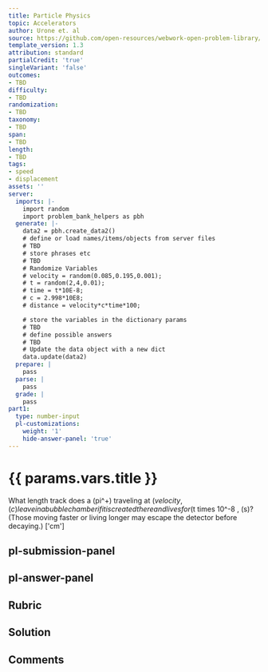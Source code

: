 ```yaml
---
title: Particle Physics
topic: Accelerators
author: Urone et. al
source: https://github.com/open-resources/webwork-open-problem-library/tree/master/Contrib/BrockPhysics/College_Physics_Urone/33.Particle_Physics/33-03.Accelerators/NU_U17-33-03-003.pg
template_version: 1.3
attribution: standard
partialCredit: 'true'
singleVariant: 'false'
outcomes:
- TBD
difficulty:
- TBD
randomization:
- TBD
taxonomy:
- TBD
span:
- TBD
length:
- TBD
tags:
- speed
- displacement
assets: ''
server:
  imports: |-
    import random
    import problem_bank_helpers as pbh
  generate: |-
    data2 = pbh.create_data2()
    # define or load names/items/objects from server files
    # TBD
    # store phrases etc
    # TBD
    # Randomize Variables
    # velocity = random(0.085,0.195,0.001);
    # t = random(2,4,0.01);
    # time = t*10E-8;
    # c = 2.998*10E8;
    # distance = velocity*c*time*100;

    # store the variables in the dictionary params
    # TBD
    # define possible answers
    # TBD
    # Update the data object with a new dict
    data.update(data2)
  prepare: |
    pass
  parse: |
    pass
  grade: |
    pass
part1:
  type: number-input
  pl-customizations:
    weight: '1'
    hide-answer-panel: 'true'
---
```


# {{ params.vars.title }} 


What length track does a (pi^+) traveling at ($velocity , (c) leave in a bubble chamber if it is created there and lives for ($t times 10^-8 , (s)? (Those moving faster or living longer may escape the detector before decaying.)
['cm']

## pl-submission-panel 


## pl-answer-panel 


## Rubric 


## Solution 


## Comments 


